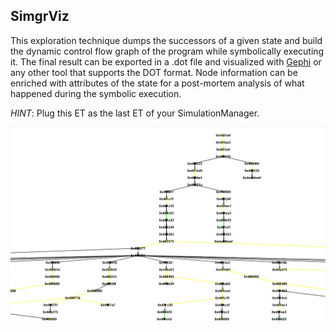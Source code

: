 
## SimgrViz

This exploration technique dumps the successors of a given state and build the dynamic control flow graph of the program while 
symbolically executing it. 
The final result can be exported in a .dot file and visualized with [Gephi](https://gephi.org/) or any other tool that supports the DOT format.
Node information can be enriched with attributes of the state for a post-mortem analysis of what happened during the symbolic execution.

*HINT*: Plug this ET as the last ET of your SimulationManager.

![Example of visualization in Gephi](./screenshot_1.PNG)
